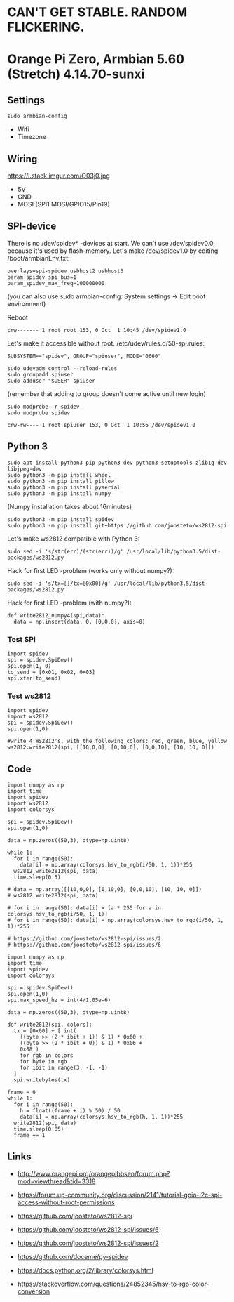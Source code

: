 # CAN'T GET STABLE. RANDOM FLICKERING.

# Orange Pi Zero, Armbian 5.60 (Stretch) 4.14.70-sunxi

## Settings
`sudo armbian-config`
- Wifi
- Timezone

## Wiring
https://i.stack.imgur.com/O03j0.jpg
- 5V
- GND
- MOSI (SPI1 MOSI/GPIO15/Pin19)

## SPI-device

There is no /dev/spidev* -devices at start. We can't use /dev/spidev0.0, because it's used by flash-memory. Let's make /dev/spidev1.0 by editing /boot/armbianEnv.txt:
```
overlays=spi-spidev usbhost2 usbhost3
param_spidev_spi_bus=1
param_spidev_max_freq=100000000
```
(you can also use sudo armbian-config: System settings -> Edit boot environment)

Reboot

`crw------- 1 root root 153, 0 Oct  1 10:45 /dev/spidev1.0`

Let's make it accessible without root. 
/etc/udev/rules.d/50-spi.rules:
```
SUBSYSTEM=="spidev", GROUP="spiuser", MODE="0660"
```
```
sudo udevadm control --reload-rules
sudo groupadd spiuser
sudo adduser "$USER" spiuser
```
(remember that adding to group doesn't come active until new login)

```
sudo modprobe -r spidev
sudo modprobe spidev
```

`crw-rw---- 1 root spiuser 153, 0 Oct  1 10:56 /dev/spidev1.0`
 
## Python 3

```
sudo apt install python3-pip python3-dev python3-setuptools zlib1g-dev libjpeg-dev
sudo python3 -m pip install wheel
sudo python3 -m pip install pillow
sudo python3 -m pip install pyserial
sudo python3 -m pip install numpy
```
(Numpy installation takes about 16minutes)

```
sudo python3 -m pip install spidev
sudo python3 -m pip install git+https://github.com/joosteto/ws2812-spi
```

Let's make ws2812 compatible with Python 3:
```
sudo sed -i 's/str(err)/(str(err))/g' /usr/local/lib/python3.5/dist-packages/ws2812.py
```
Hack for first LED -problem (works only without numpy?):
```
sudo sed -i 's/tx=[]/tx=[0x00]/g' /usr/local/lib/python3.5/dist-packages/ws2812.py
```
Hack for first LED -problem (with numpy?):
```
def write2812_numpy4(spi,data):
  data = np.insert(data, 0, [0,0,0], axis=0)
```

### Test SPI

```
import spidev
spi = spidev.SpiDev()
spi.open(1, 0)
to_send = [0x01, 0x02, 0x03]
spi.xfer(to_send)
```

### Test ws2812
```
import spidev
import ws2812
spi = spidev.SpiDev()
spi.open(1,0)

#write 4 WS2812's, with the following colors: red, green, blue, yellow
ws2812.write2812(spi, [[10,0,0], [0,10,0], [0,0,10], [10, 10, 0]])
```

## Code

```
import numpy as np
import time
import spidev
import ws2812
import colorsys

spi = spidev.SpiDev()
spi.open(1,0)

data = np.zeros((50,3), dtype=np.uint8)

while 1:
  for i in range(50):
    data[i] = np.array(colorsys.hsv_to_rgb(i/50, 1, 1))*255
  ws2812.write2812(spi, data)
  time.sleep(0.5)

# data = np.array([[10,0,0], [0,10,0], [0,0,10], [10, 10, 0]])
# ws2812.write2812(spi, data)

# for i in range(50): data[i] = [a * 255 for a in colorsys.hsv_to_rgb(i/50, 1, 1)]
# for i in range(50): data[i] = np.array(colorsys.hsv_to_rgb(i/50, 1, 1))*255

# https://github.com/joosteto/ws2812-spi/issues/2
# https://github.com/joosteto/ws2812-spi/issues/6
```

```
import numpy as np
import time
import spidev
import colorsys

spi = spidev.SpiDev()
spi.open(1,0)
spi.max_speed_hz = int(4/1.05e-6)

data = np.zeros((50,3), dtype=np.uint8)

def write2812(spi, colors):
  tx = [0x00] + [ int(
    ((byte >> (2 * ibit + 1)) & 1) * 0x60 +
    ((byte >> (2 * ibit + 0)) & 1) * 0x06 +
    0x88 )
    for rgb in colors
    for byte in rgb
    for ibit in range(3, -1, -1)
  ]
  spi.writebytes(tx)
  
frame = 0
while 1:
  for i in range(50):
    h = float((frame + i) % 50) / 50
    data[i] = np.array(colorsys.hsv_to_rgb(h, 1, 1))*255
  write2812(spi, data)
  time.sleep(0.05)
  frame += 1
```

## Links
- http://www.orangepi.org/orangepibbsen/forum.php?mod=viewthread&tid=3318
- https://forum.up-community.org/discussion/2141/tutorial-gpio-i2c-spi-access-without-root-permissions

- https://github.com/joosteto/ws2812-spi
- https://github.com/joosteto/ws2812-spi/issues/6
- https://github.com/joosteto/ws2812-spi/issues/2
- https://github.com/doceme/py-spidev
- https://docs.python.org/2/library/colorsys.html
- https://stackoverflow.com/questions/24852345/hsv-to-rgb-color-conversion
